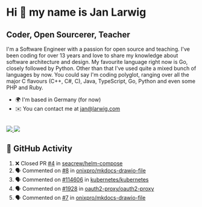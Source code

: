 # Hi 👋 my name is Jan Larwig
## Coder, Open Sourcerer, Teacher
I'm a Software Engineer with a passion for open source and teaching. I've been coding for over 13 years and love to share my knowledge about software architecture and design. My favourite language right now is Go, closely followed by Python. Other than that I've used quite a mixed bunch of languages by now. You could say I'm coding polyglot, ranging over all the major C flavours (C++, C#, C), Java, TypeScript, Go, Python and even some PHP and Ruby.

* 🌍  I'm based in Germany (for now)
* ✉️  You can contact me at [jan@larwig.com](mailto:jan@larwig.com)

<br>

<a href="https://github.com/anuraghazra/github-readme-stats">
  <picture>
    <source
      srcset="https://tuunit-github-readme-stats.vercel.app/api?username=tuunit&custom_title=Jan%20Larwig&theme=dark&show_icons=true&card_width=450&icon_color=2596be&ring_color=2596be&include_all_commits=true&count_private=true&hide=stars&disable_animations=true" 
      media="(prefers-color-scheme: dark)" 
    />
        <source
      srcset="https://tuunit-github-readme-stats.vercel.app/api?username=tuunit&custom_title=Jan%20Larwig&show_icons=true&card_width=450&icon_color=2596be&ring_color=2596be&include_all_commits=true&count_private=true&hide=stars&disable_animations=true" 
      media="(prefers-color-scheme: light), (prefers-color-scheme: no-preference)" 
    />
    <img src="https://tuunit-github-readme-stats.vercel.app/api?username=tuunit&custom_title=Jan%20Larwig&show_icons=true&card_width=450&icon_color=2596be&ring_color=2596be&include_all_commits=true&count_private=true&hide=stars&disable_animations=true" />
  </picture>
  
  <picture>
    <source
      srcset="https://tuunit-github-readme-stats.vercel.app/api/top-langs/?username=tuunit&theme=dark&card_width=300&langs_count=6&layout=compact&exclude_repo=dotfiles&disable_animations=true" 
      media="(prefers-color-scheme: dark)" 
    />
    <source
      srcset="https://tuunit-github-readme-stats.vercel.app/api/top-langs/?username=tuunit&card_width=300&langs_count=6&layout=compact&exclude_repo=dotfiles&disable_animations=true" 
      media="(prefers-color-scheme: light), (prefers-color-scheme: no-preference)" 
    />
    <img src="https://tuunit-github-readme-stats.vercel.app/api/top-langs/?username=tuunit&card_width=300&langs_count=6&layout=compact&exclude_repo=dotfiles&disable_animations=true" />
  </picture>
</a>

## 🔔 GitHub Activity
<!--START_SECTION:activity-->
1. ❌ Closed PR [#4](https://github.com/seacrew/helm-compose/pull/4) in [seacrew/helm-compose](https://github.com/seacrew/helm-compose)
2. 🗣 Commented on [#8](https://github.com/onixpro/mkdocs-drawio-file/issues/8) in [onixpro/mkdocs-drawio-file](https://github.com/onixpro/mkdocs-drawio-file)
3. 🗣 Commented on [#114606](https://github.com/kubernetes/kubernetes/issues/114606) in [kubernetes/kubernetes](https://github.com/kubernetes/kubernetes)
4. 🗣 Commented on [#1928](https://github.com/oauth2-proxy/oauth2-proxy/issues/1928) in [oauth2-proxy/oauth2-proxy](https://github.com/oauth2-proxy/oauth2-proxy)
5. 🗣 Commented on [#7](https://github.com/onixpro/mkdocs-drawio-file/issues/7) in [onixpro/mkdocs-drawio-file](https://github.com/onixpro/mkdocs-drawio-file)
<!--END_SECTION:activity-->

<!--
**tuunit/tuunit** is a ✨ _special_ ✨ repository because its `README.md` (this file) appears on your GitHub profile.

Here are some ideas to get you started:

- 🔭 I’m currently working on ...
- 🌱 I’m currently learning ...
- 👯 I’m looking to collaborate on ...
- 🤔 I’m looking for help with ...
- 💬 Ask me about ...
- 📫 How to reach me: ...
- 😄 Pronouns: ...
- ⚡ Fun fact: ...
-->

